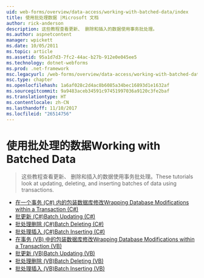 ```yaml
---
uid: web-forms/overview/data-access/working-with-batched-data/index
title: 使用批处理数据 |Microsoft 文档
author: rick-anderson
description: 这些教程查看更新、 删除和插入的数据使用事务批处理。
ms.author: aspnetcontent
manager: wpickett
ms.date: 10/05/2011
ms.topic: article
ms.assetid: 95a1d7d3-7fc2-44ac-b27b-912e0e045ee5
ms.technology: dotnet-webforms
ms.prod: .net-framework
msc.legacyurl: /web-forms/overview/data-access/working-with-batched-data
msc.type: chapter
ms.openlocfilehash: 1a6af028c2d4ac8b6085a34bec16893d1e1632af
ms.sourcegitcommit: 9a9483aceb34591c97451997036a9120c3fe2baf
ms.translationtype: HT
ms.contentlocale: zh-CN
ms.lasthandoff: 11/10/2017
ms.locfileid: "26514756"
---
```

<a name="working-with-batched-data"></a><span data-ttu-id="f7e1e-103">使用批处理的数据</span><span class="sxs-lookup"><span data-stu-id="f7e1e-103">Working with Batched Data</span></span>
====================
> <span data-ttu-id="f7e1e-104">这些教程查看更新、 删除和插入的数据使用事务批处理。</span><span class="sxs-lookup"><span data-stu-id="f7e1e-104">These tutorials look at updating, deleting, and inserting batches of data using transactions.</span></span>


- [<span data-ttu-id="f7e1e-105">在一个事务 (C#) 内的包装数据库修改</span><span class="sxs-lookup"><span data-stu-id="f7e1e-105">Wrapping Database Modifications within a Transaction (C#)</span></span>](wrapping-database-modifications-within-a-transaction-cs.md)
- [<span data-ttu-id="f7e1e-106">批更新 (C#)</span><span class="sxs-lookup"><span data-stu-id="f7e1e-106">Batch Updating (C#)</span></span>](batch-updating-cs.md)
- [<span data-ttu-id="f7e1e-107">批处理删除 (C#)</span><span class="sxs-lookup"><span data-stu-id="f7e1e-107">Batch Deleting (C#)</span></span>](batch-deleting-cs.md)
- [<span data-ttu-id="f7e1e-108">批处理插入 (C#)</span><span class="sxs-lookup"><span data-stu-id="f7e1e-108">Batch Inserting (C#)</span></span>](batch-inserting-cs.md)
- [<span data-ttu-id="f7e1e-109">在事务 (VB) 中的包装数据库修改</span><span class="sxs-lookup"><span data-stu-id="f7e1e-109">Wrapping Database Modifications within a Transaction (VB)</span></span>](wrapping-database-modifications-within-a-transaction-vb.md)
- [<span data-ttu-id="f7e1e-110">批更新 (VB)</span><span class="sxs-lookup"><span data-stu-id="f7e1e-110">Batch Updating (VB)</span></span>](batch-updating-vb.md)
- [<span data-ttu-id="f7e1e-111">批处理删除 (VB)</span><span class="sxs-lookup"><span data-stu-id="f7e1e-111">Batch Deleting (VB)</span></span>](batch-deleting-vb.md)
- [<span data-ttu-id="f7e1e-112">批处理插入 (VB)</span><span class="sxs-lookup"><span data-stu-id="f7e1e-112">Batch Inserting (VB)</span></span>](batch-inserting-vb.md)
